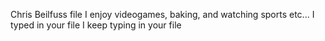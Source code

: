 Chris Beilfuss
file
I enjoy videogames, baking, and watching sports
etc...
I typed in your file
I keep typing in your file

